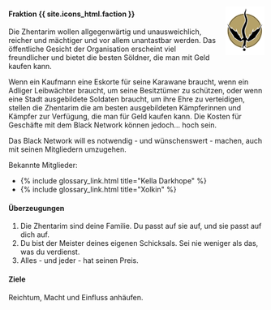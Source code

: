 ---
---

<img
  src='/images/factions/zhentarim.png'
  style='width:15%;
         float:right;
         margin-left: 1rem;
         margin-bottom: 1rem;'/>

#### Fraktion {{ site.icons_html.faction }}

Die Zhentarim wollen allgegenwärtig und unausweichlich, reicher und mächtiger und vor allem unantastbar werden. Das öffentliche Gesicht der Organisation erscheint viel freundlicher und bietet die besten Söldner, die man mit Geld kaufen kann.

Wenn ein Kaufmann eine Eskorte für seine Karawane braucht, wenn ein Adliger Leibwächter braucht, um seine Besitztümer zu schützen, oder wenn eine Stadt ausgebildete Soldaten braucht,
um ihre Ehre zu verteidigen, stellen die Zhentarim die am besten ausgebildeten Kämpferinnen und Kämpfer zur Verfügung, die man für Geld kaufen kann.
Die Kosten für Geschäfte mit dem Black Network können jedoch... hoch sein.

Das Black Network will es notwendig - und wünschenswert - machen, auch mit seinen Mitgliedern umzugehen.

Bekannte Mitglieder:
- {% include glossary_link.html title="Kella Darkhope" %}
- {% include glossary_link.html title="Xolkin" %}

#### Überzeugungen

1. Die Zhentarim sind deine Familie. Du passt auf sie auf, und sie passt auf dich auf.
2. Du bist der Meister deines eigenen Schicksals. Sei nie weniger als das, was du verdienst.
3. Alles - und jeder - hat seinen Preis.

#### Ziele

Reichtum, Macht und Einfluss anhäufen.